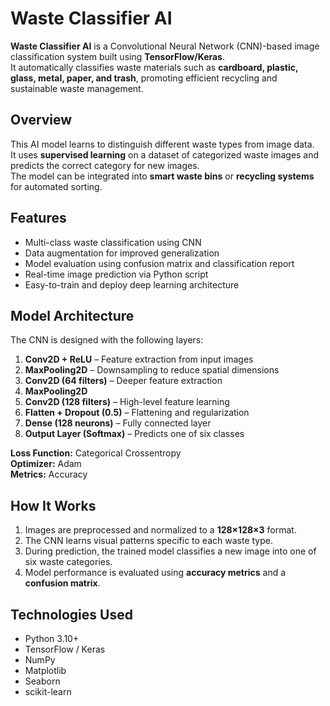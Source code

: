 
# Waste Classifier AI

**Waste Classifier AI** is a Convolutional Neural Network (CNN)-based image classification system built using **TensorFlow/Keras**.  
It automatically classifies waste materials such as **cardboard, plastic, glass, metal, paper, and trash**, promoting efficient recycling and sustainable waste management.


## Overview

This AI model learns to distinguish different waste types from image data.  
It uses **supervised learning** on a dataset of categorized waste images and predicts the correct category for new images.  
The model can be integrated into **smart waste bins** or **recycling systems** for automated sorting.


## Features

-  Multi-class waste classification using CNN  
-  Data augmentation for improved generalization  
-  Model evaluation using confusion matrix and classification report  
-  Real-time image prediction via Python script  
-  Easy-to-train and deploy deep learning architecture  


## Model Architecture

The CNN is designed with the following layers:

1. **Conv2D + ReLU** – Feature extraction from input images  
2. **MaxPooling2D** – Downsampling to reduce spatial dimensions  
3. **Conv2D (64 filters)** – Deeper feature extraction  
4. **MaxPooling2D**  
5. **Conv2D (128 filters)** – High-level feature learning  
6. **Flatten + Dropout (0.5)** – Flattening and regularization  
7. **Dense (128 neurons)** – Fully connected layer  
8. **Output Layer (Softmax)** – Predicts one of six classes  

**Loss Function:** Categorical Crossentropy  
**Optimizer:** Adam  
**Metrics:** Accuracy  


## How It Works

1. Images are preprocessed and normalized to a **128×128×3** format.  
2. The CNN learns visual patterns specific to each waste type.  
3. During prediction, the trained model classifies a new image into one of six waste categories.  
4. Model performance is evaluated using **accuracy metrics** and a **confusion matrix**.


## Technologies Used

- Python 3.10+  
- TensorFlow / Keras  
- NumPy  
- Matplotlib  
- Seaborn  
- scikit-learn  

